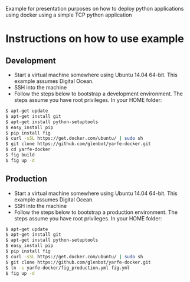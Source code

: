 Example for presentation purposes on how to deploy python applications using docker using a simple TCP python application

# Instructions on how to use example

## Development

* Start a virtual machine somewhere using Ubuntu 14.04 64-bit. This example assumes Digital Ocean.
* SSH into the machine
* Follow the steps below to bootstrap a development environment. The steps assume you have root privileges. In your HOME folder:

```bash
$ apt-get update
$ apt-get install git
$ apt-get install python-setuptools
$ easy_install pip
$ pip install fig
$ curl -sSL https://get.docker.com/ubuntu/ | sudo sh
$ git clone https://github.com/glenbot/yarfe-docker.git
$ cd yarfe-docker
$ fig build
$ fig up -d
```

## Production

* Start a virtual machine somewhere using Ubuntu 14.04 64-bit. This example assumes Digital Ocean.
* SSH into the machine
* Follow the steps below to bootstrap a production environment. The steps assume you have root privileges. In your HOME folder:

```bash
$ apt-get update
$ apt-get install git
$ apt-get install python-setuptools
$ easy_install pip
$ pip install fig
$ curl -sSL https://get.docker.com/ubuntu/ | sudo sh
$ git clone https://github.com/glenbot/yarfe-docker.git
$ ln -s yarfe-docker/fig_production.yml fig.yml
$ fig up -d
```
